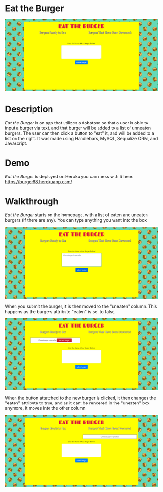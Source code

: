 # Eat the Burger

![Burger home page](/public/assets/images/burger1.png)

# Description


*Eat the Burger* is an app that utilizes a dabatase so that a user is able to input a burger via text, and that burger will be added to a list of unneaten burgers. The user can then click a button to "eat" it, and will be added to a list on the right. It was made using Handlebars, MySQL, Sequalize ORM, and Javascript. 


# Demo

*Eat the Burger* is deployed on Heroku you can mess with it here: https://burger68.herokuapp.com/

# Walkthrough

*Eat the Burger* starts on the homepage, with a list of eaten and uneaten burgers (if there are any). You can type anything you want into the box


![burger typing](/public/assets/images/burger2.png)

When you submit the burger, it is then moved to the "uneaten" column. This happens as the burgers attribute "eaten" is set to false.

![burger column](/public/assets/images/burger3.png)

When the button attatched to the new burger is clicked, it then changes the "eaten" attribute to true, and as it cant be rendered in the "uneaten" box anymore, it moves into the other column

![burger column](/public/assets/images/burger4.png)

